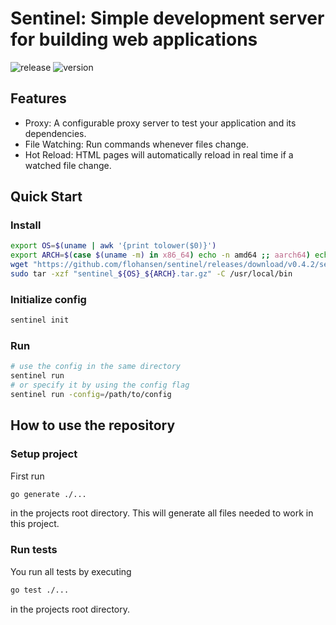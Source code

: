 # Sentinel: Simple development server for building web applications
![release](https://github.com/flohansen/sentinel/actions/workflows/release.yaml/badge.svg)
![version](https://img.shields.io/github/v/release/flohansen/sentinel)

## Features
* Proxy: A configurable proxy server to test your application and its dependencies.
* File Watching: Run commands whenever files change.
* Hot Reload: HTML pages will automatically reload in real time if a watched file change.

## Quick Start

### Install

```bash
export OS=$(uname | awk '{print tolower($0)}')
export ARCH=$(case $(uname -m) in x86_64) echo -n amd64 ;; aarch64) echo -n arm64 ;; *) echo -n $(uname -m) ;; esac)
wget "https://github.com/flohansen/sentinel/releases/download/v0.4.2/sentinel_${OS}_${ARCH}.tar.gz"
sudo tar -xzf "sentinel_${OS}_${ARCH}.tar.gz" -C /usr/local/bin
```

### Initialize config

```bash
sentinel init
```

### Run

```bash
# use the config in the same directory
sentinel run
# or specify it by using the config flag
sentinel run -config=/path/to/config
```

## How to use the repository

### Setup project
First run

```bash
go generate ./...
```

in the projects root directory. This will generate all files needed to work in
this project.

### Run tests
You run all tests by executing

```bash
go test ./...
```

in the projects root directory.
